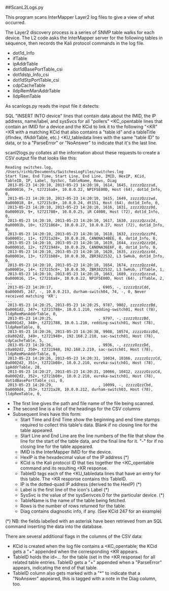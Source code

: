 ##ScanL2Logs.py

This program scans InterMapper Layer2 log files to give a view of what occurred.

The Layer2 discovery process is a series of SNMP table walks for each device. The L2 code asks the InterMapper server for the following tables in sequence, then records the Kali protocol commands in the log file.

* dot1d_Info
* ifTable
* ipAddrTable
* dot1dBasePortTable_csi
* dot1dstp_Info_csi
* dot1dStpPortTable_csi
* cdpCacheTable
* lldpRemManAddrTable
* lldpRemTable

As scanlogs.py reads the input file it detects:

SQL "INSERT INTO device" lines that contain data about the IMID, the IP address, name/label, and sysSvcs for all "pollers"
<KC_opentable lines that contain an IMID for a device and the KCid to link it to the following "<KR"
<KR with a matching KCid that also contains a "table id" and a tableTitle (ifIndex, ifAddrTable, etc.)
<KU_tabledata lines with the same "table ID" to data, or to a "ParseError" or "NoAnswer" to indicate that it's the last line.

scanl2logs.py collates all the information about these requests to create a CSV output file that looks like this:

```
Reading switches.log, /Users/richb/Documents/SwitchesLogFiles/switches.log
Start Time, End Time, Start Line, End Line, IMID, HexIP, KCid, TableID, IP, Label, SysSvc, TableName, Rows, Diag
 2013-05-23 14:20:10, 2013-05-23 14:20:10, 1614, 1645, zzzzzQzzzud, 0a000016, 7+, t27216a8+, 10.0.0.22, NPIF5E00D, Host (64), dot1d_Info, 0, 
 2013-05-23 14:20:10, 2013-05-23 14:20:10, 1615, 1649, zzzzzQzzzwd, 0a000018, 8+, t27215c8+, 10.0.0.24, dt151, Host (64), dot1d_Info, 0, 
 2013-05-23 14:20:10, 2013-05-23 14:20:10, 1616, 1631, zzzzzQzzz0d, 0a000019, 9+, t2721788+, 10.0.0.25, iR C4080, Host (72), dot1d_Info, 0, 
 2013-05-23 14:20:10, 2013-05-23 14:20:10, 1617, 1630, zzzzzQzzz2d, 0a00001b, 10+, t2721868+, 10.0.0.27, 10.0.0.27, Host (72), dot1d_Info, 0, 
 2013-05-23 14:20:10, 2013-05-23 14:20:10, 1618, 1632, zzzzzQzzzPd, 0a00001c, 11+, t2721a28+, 10.0.0.28, CANONA34BEE, 0, dot1d_Info, 0, 
 2013-05-23 14:20:10, 2013-05-23 14:20:10, 1619, 1644, zzzzzQzzzQd, 0a00001d, 12+, t2721948+, 10.0.0.29, CANONA36E6F, 0, dot1d_Info, 0, 
 2013-05-23 14:20:10, 2013-05-23 14:20:10, 1620, 1635, zzzzzQzzz4d, 0a00001e, 13+, t2721b08+, 10.0.0.30, ZBR3822532, L3 SwHub, dot1d_Info, 0, 
 2013-05-23 14:20:10, 2013-05-23 14:20:10, 1654, 1674, zzzzzQzzz4d, 0a00001e, 14+, t27215c8+, 10.0.0.30, ZBR3822532, L3 SwHub, ifTable, 1, 
 2013-05-23 14:20:10, 2013-05-23 14:20:10, 1663, 1689, zzzzzQzzzud, 0a000016, 15+, t27216a8+, 10.0.0.22, NPIF5E00D, Host (64), ifTable, 2, 
...
 2013-05-23 14:20:17,                    , 6905, -, zzzzzQzzCdd, 0a0000d5, 247, -, 10.0.0.213, durham-switch04, 74, -, 0, Never received matching 'KR'; 
...
 2013-05-23 14:20:25, 2013-05-23 14:20:25, 9787, 9802, zzzzzOzzzBd, 0a0001d2, 347+, t2721788+, 10.0.1.210, redding-switch01, Host (78), lldpRemManAddrTable, 0, 
 2013-05-23 14:20:25,                    , 9797, -, zzzzzOzzzBd, 0a0001d2, 348+, t2721788, 10.0.1.210, redding-switch01, Host (78), lldpRemTable, 0, 
 2013-05-23 14:20:26, 2013-05-23 14:20:38, 9908, 10574, zzzzzOzzzDd, c0a802d2, 349+, t2721948+, 192.168.2.210, sac-switch01, Host (78), cdpCacheTable, 5, 
 2013-05-23 14:20:26,                    , 9936, -, zzzzzOzzzDd, c0a802d2, 350+, t2721948, 192.168.2.210, sac-switch01, Host (78), lldpRemManAddrTable, 0, 
 2013-05-23 14:20:26, 2013-05-23 14:20:31, 10034, 10366, zzzzzOzzzCd, 0a0002d2, 351+, t2721b08+, 10.0.2.210, eureka-switch01, Host (78), ipAddrTable, 28, 
 2013-05-23 14:20:27, 2013-05-23 14:20:31, 10066, 10412, zzzzzOzzzCd, 0a0002d2, 352+, t2721b08+, 10.0.2.210, eureka-switch01, Host (78), dot1dBasePortTable_csi, 0, 
 2013-05-23 14:20:29,                    , 10099, -, zzzzzQzzCbd, 0a0000d4, 353+, t2721a28, 10.0.0.212, durham-switch03, Host (78), lldpRemTable, 0, 
```

* The first line gives the path and file name of the file being scanned.
* The second line is a list of the headings for the CSV columns
* Subsequent lines have this form:
	* Start Time and End Time show the beginning and end time stamps required to collect this table's data. Blank if no closing line for the table appeared.
	* Start Line and End Line are the line numbers of the file that show the line for the start of the table data, and the final line for it. "-" for if no closing line for the table appeared.
	* IMID is the InterMapper IMID for the device.
	* HexIP is the hexadecimal value of the IP address (*)
	* KCid is the Kali protocol ID that ties together the <KC_opentable command and its resulting <KR response.
	* TableID tags each of the <KU_tabledata lines that have an entry for this table. The <KR response contains this TableID.
	* IP is the dotted-quad IP address (derived to the HexIP) (*)
	* Label is the first line of the icon's Label (*)
	* SysSvc is the value of the sysSerivces.0 for the particular device. (*)
	* TableName is the name of the table being fetched.
	* Rows is the number of rows returned for the table.
	* Diag contains diagnostic info, if any. (See KCid 247 for an example)
	
(*) NB: the fields labelled with an asterisk have been retrieved from an SQL command inserting the data into the database.
	
There are several additional flags in the columns of the CSV data:

* KCid is created when the log file contains a <KC_opentable; the KCid gets a "+" appended when the corresponding <KR appears.
* TableID holds the id=... for the table (set in the <KR response) for all related table entries. TableID gets a "+" appended when a "ParseError" appears, indicating the end of that table.
* TableID column also gets marked with a "*" to indicate that a "NoAnswer" appeared, this is tagged with a note in the Diag column, too.